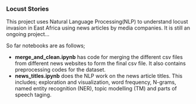 ### Locust Stories

This project uses Natural Language Processing(NLP) to understand locust invasion in East Africa using news articles by media companies. It is still an ongoing project...

So far notebooks are as follows;

- **merge_and_clean.ipynb** has code for merging the different csv files from different news websites to form the final csv file. It also contains preprocessing codes for the dataset.
- **news_titles.ipynb** does the NLP work on the news article titles. This includes; exploration and visualization, word frequency, N-grams, named entity recognition (NER), topic modelling (TM) and parts of speech taging.
